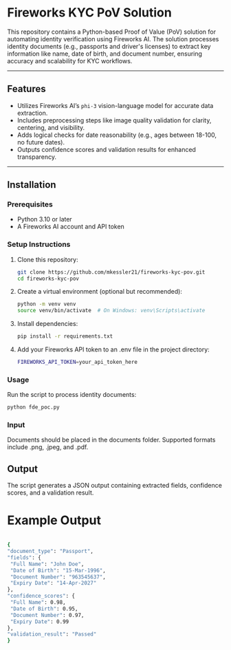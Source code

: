 # Fireworks KYC PoV Solution

This repository contains a Python-based Proof of Value (PoV) solution for automating identity verification using Fireworks AI. The solution processes identity documents (e.g., passports and driver's licenses) to extract key information like name, date of birth, and document number, ensuring accuracy and scalability for KYC workflows.

---

## Features
- Utilizes Fireworks AI’s `phi-3` vision-language model for accurate data extraction.
- Includes preprocessing steps like image quality validation for clarity, centering, and visibility.
- Adds logical checks for date reasonability (e.g., ages between 18-100, no future dates).
- Outputs confidence scores and validation results for enhanced transparency.

---

## Installation

### Prerequisites
- Python 3.10 or later
- A Fireworks AI account and API token

### Setup Instructions
1. Clone this repository:
   ```bash
   git clone https://github.com/mkessler21/fireworks-kyc-pov.git
   cd fireworks-kyc-pov
2. Create a virtual environment (optional but recommended):
   ```bash
   python -m venv venv
   source venv/bin/activate  # On Windows: venv\Scripts\activate

3. Install dependencies:
   ```bash
   pip install -r requirements.txt

4. Add your Fireworks API token to an .env file in the project directory:
   ```bash
   FIREWORKS_API_TOKEN=your_api_token_here
### Usage

Run the script to process identity documents:
   ```bash
   python fde_poc.py
```
### Input

 Documents should be placed in the documents folder. Supported formats include .png, .jpeg, and .pdf.

## Output

 The script generates a JSON output containing extracted fields, confidence scores, and a validation result.

# Example Output
   ```bash

{
  "document_type": "Passport",
  "fields": {
    "Full Name": "John Doe",
    "Date of Birth": "15-Mar-1996",
    "Document Number": "963545637",
    "Expiry Date": "14-Apr-2027"
  },
  "confidence_scores": {
    "Full Name": 0.98,
    "Date of Birth": 0.95,
    "Document Number": 0.97,
    "Expiry Date": 0.99
  },
  "validation_result": "Passed"
}
